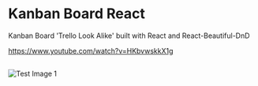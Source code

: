 # Kanban Board React

Kanban Board 'Trello Look Alike' built with React and React-Beautiful-DnD

https://www.youtube.com/watch?v=HKbvwskkX1g

##
![Test Image 1](https://github.com/anesask/frello_v2/blob/master/client/src/images/Screenshot.jpg)

